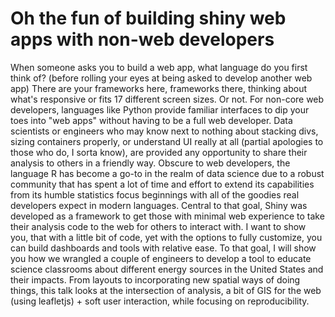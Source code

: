 # Oh the fun of building shiny web apps with non-web developers

When someone asks you to build a web app, what language do you first think of? (before rolling your eyes at being asked to develop another web app) There are your frameworks here, frameworks there, thinking about what's responsive or fits 17 different screen sizes. Or not. For non-core web developers, languages like Python provide familiar interfaces to dip your toes into "web apps" without having to be a full web developer. Data scientists or engineers who may know next to nothing about stacking divs, sizing containers properly, or understand UI really at all (partial apologies to those who do, I sorta know), are provided any opportunity to share their analysis to others in a friendly way. Obscure to web developers, the language R has become a go-to in the realm of data science due to a robust community that has spent a lot of time and effort to extend its capabilities from its humble statistics focus beginnings with all of the goodies real developers expect in modern languages. Central to that goal, Shiny was developed as a framework to get those with minimal web experience to take their analysis code to the web for others to interact with. I want to show you, that with a little bit of code, yet with the options to fully customize, you can build dashboards and tools with relative ease. To that goal, I will show you how we wrangled a couple of engineers to develop a tool to educate science classrooms about different energy sources in the United States and their impacts. From layouts to incorporating new spatial ways of doing things, this talk looks at the intersection of analysis, a bit of GIS for the web (using leafletjs) + soft user interaction, while focusing on reproducibility. 